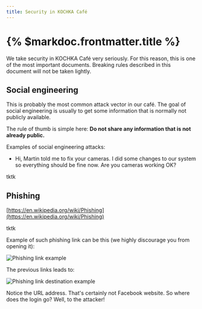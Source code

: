 ```yaml
---
title: Security in KOCHKA Café
---
```


# {% $markdoc.frontmatter.title %}

We take security in KOCHKA Café very seriously. For this reason, this is one of the most important documents. Breaking rules described in this document will not be taken lightly.

## Social engineering

This is probably the most common attack vector in our café. The goal of social engineering is usually to get some information that is normally not publicly available.

The rule of thumb is simple here: **Do not share any information that is not already public.**

Examples of social engineering attacks:

- Hi, Martin told me to fix your cameras. I did some changes to our system so everything should be fine now. Are you cameras working OK?

tktk

## Phishing

[https://en.wikipedia.org/wiki/Phishing](https://en.wikipedia.org/wiki/Phishing)

tktk

Example of such phishing link can be this (we highly discourage you from opening it):

![Phishing link example](/images/docs/security/phishing_1.png)

The previous links leads to:

![Phishing link destination example](/images/docs/security/phishing_2.png)

Notice the URL address. That's certainly not Facebook website. So where does the login go? Well, to the attacker!
